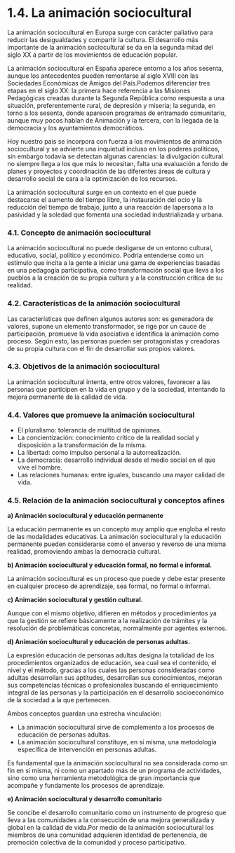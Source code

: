 # 1.4. La animación sociocultural

La animación sociocultural en Europa surge con carácter paliativo para reducir las desigualdades y compartir la cultura. El desarrollo más importante de la animación sociocultural se da en la segunda mitad del siglo XX a partir de los movimientos de educación popular.

La animación sociocultural en España aparece entorno a los años sesenta, aunque los antecedentes pueden remontarse al siglo XVIII con las Sociedades Económicas de Amigos del País.Podemos diferenciar tres etapas en el siglo XX: la primera hace referencia a las Misiones Pedagógicas creadas durante la Segunda República como respuesta a una situación, preferentemente rural, de depresión y miseria; la segunda, en torno a los sesenta, donde aparecen programas de entramado comunitario, aunque muy pocos hablan de Animación y la tercera, con la llegada de la democracia y los ayuntamientos democráticos.

Hoy nuestro país se incorpora con fuerza a los movimientos de animación sociocultural y se advierte una inquietud incluso en los poderes políticos, sin embargo todavía se detectan algunas carencias: la divulgación cultural no siempre llega a los que más lo necesitan, falta una evaluación a fondo de planes y proyectos y coordinación de las diferentes áreas de cultura y desarrollo social de cara a la optimización de los recursos.

La animación sociocultural surge en un contexto en el que puede destacarse el aumento del tiempo libre, la instauración del ocio y la reducción del tiempo de trabajo, junto a una reacción de lapersona a la pasividad y la soledad que fomenta una sociedad industrializada y urbana.

### 4.1. Concepto de animación sociocultural

La animación sociocultural no puede desligarse de un entorno cultural, educativo, social, político y económico. Podría entenderse como un estímulo que incita a la gente a iniciar una gama de experiencias basadas en una pedagogía participativa, como transformación social que lleva a los pueblos a la creación de su propia cultura y a la construcción crítica de su realidad.

### 4.2. Características de la animación sociocultural

Las características que definen algunos autores son: es generadora de valores, supone un elemento transformador, se rige por un cauce de participación, promueve la vida asociativa e identifica la animación como proceso. Según esto, las personas pueden ser protagonistas y creadoras de su propia cultura con el fin de desarrollar sus propios valores.

### 4.3. Objetivos de la animación sociocultural

La animación sociocultural intenta, entre otros valores, favorecer a las personas que participen en la vida en grupo y de la sociedad, intentando la mejora permanente de la calidad de vida.

### 4.4. Valores que promueve la animación sociocultural

* El pluralismo: tolerancia de multitud de opiniones.
* La concientización: conocimiento crítico de la realidad social y disposición a la transformación de la misma.
* La libertad: como impulso personal a la autorrealización.
* La democracia: desarrollo individual desde el medio social en el que vive el hombre.
* Las relaciones humanas: entre iguales, buscando una mayor calidad de vida.

### 4.5. Relación de la animación sociocultural y conceptos afines

**a\) Animación sociocultural y educación permanente**

La educación permanente es un concepto muy amplio que engloba el resto de las modalidades educativas. La animación sociocultural y la educación permanente pueden considerarse como el anverso y reverso de una misma realidad, promoviendo ambas la democracia cultural.

**b\) Animación sociocultural y educación formal, no formal e informal.**

La animación sociocultural es un proceso que puede y debe estar presente en cualquier proceso de aprendizaje, sea formal, no formal o informal.

**c\) Animación sociocultural y gestión cultural.**

Aunque con el mismo objetivo, difieren en métodos y procedimientos ya que la gestión se refiere básicamente a la realización de trámites y la resolución de problemáticas concretas, normalmente por agentes externos.

**d\) Animación sociocultural y educación de personas adultas.**

La expresión educación de personas adultas designa la totalidad de los procedimientos organizados de educación, sea cual sea el contenido, el nivel y el método, gracias a los cuales las personas consideradas como adultas desarrollan sus aptitudes, desarrollan sus conocimientos, mejoran sus competencias técnicas o profesionales buscando el enriquecimiento integral de las personas y la participación en el desarrollo socioeconómico de la sociedad a la que pertenecen.

Ambos conceptos guardan una estrecha vinculación:

* La animación sociocultural sirve de complemento a los procesos de educación de personas adultas.
* La animación sociocultural constituye, en sí misma, una metodología específica de intervención en personas adultas.

Es fundamental que la animación sociocultural no sea considerada como un fin en sí misma, ni como un apartado más de un programa de actividades, sino como una herramienta metodológica de gran importancia que acompañe y fundamente los procesos de aprendizaje.

**e\) Animación sociocultural y desarrollo comunitario**

Se concibe el desarrollo comunitario como un instrumento de progreso que lleva a las comunidades a la consecución de una mejora generalizada y global en la calidad de vida.Por medio de la animación sociocultural los miembros de una comunidad adquieren identidad de pertenencia, de promoción colectiva de la comunidad y proceso participativo.

